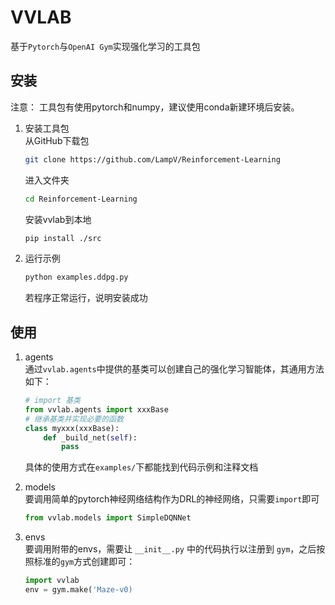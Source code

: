 <!--
 * @author       : Jiawei Wu
 * @create time: 2020-01-15 16:42
 * @edit time    : 2020-01-15 16:57
 -->
# VVLAB  

基于`Pytorch`与`OpenAI Gym`实现强化学习的工具包  

## 安装  

注意： 工具包有使用pytorch和numpy，建议使用conda新建环境后安装。  

1. 安装工具包  
   从GitHub下载包  

   ```bash
   git clone https://github.com/LampV/Reinforcement-Learning
   ```

   进入文件夹

   ```bash
   cd Reinforcement-Learning
   ```

   安装vvlab到本地

   ```bash
   pip install ./src
    ```

2. 运行示例  

   ```bash
   python examples.ddpg.py
   ```

   若程序正常运行，说明安装成功

## 使用  

1. agents  
   通过`vvlab.agents`中提供的基类可以创建自己的强化学习智能体，其通用方法如下：  

   ```python
   # import 基类
   from vvlab.agents import xxxBase
   # 继承基类并实现必要的函数  
   class myxxx(xxxBase):  
       def _build_net(self):
           pass
   ```

   具体的使用方式在`examples/`下都能找到代码示例和注释文档

2. models  
   要调用简单的pytorch神经网络结构作为DRL的神经网络，只需要`import`即可  

   ```python
   from vvlab.models import SimpleDQNNet
   ```

3. envs  
   要调用附带的envs，需要让 `__init__.py` 中的代码执行以注册到 `gym`，之后按照标准的`gym`方式创建即可：  

   ```python
   import vvlab  
   env = gym.make('Maze-v0)
   ```
